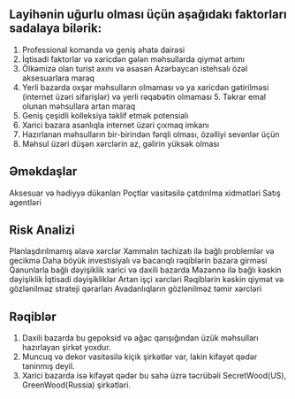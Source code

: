 ## Layihənin uğurlu olması üçün aşağıdakı faktorları sadalaya bilərik: 

1. Professional komanda və geniş əhatə dairəsi 
2. İqtisadi faktorlar və xaricdən gələn məhsullarda qiymət artımı 
3. Ölkəmizə olan turist axını və əsasən Azərbaycan istehsalı özəl aksesuarlara maraq 
4. Yerli bazarda oxşar məhsulların olmaması və ya xaricdən gətirilməsi (internet üzəri sifarişlər) və yerli rəqabətin olmaması 5. Təkrar emal olunan məhsullara artan maraq 
6. Geniş çeşidli kolleksiya təklif etmək potensialı 
7. Xarici bazara asanlıqla internet üzəri çıxmaq imkanı 
8. Hazırlanan məhsulların bir-birindən fərqli olması, özəlliyi sevənlər üçün 
9. Məhsul üzəri düşən xərclərin az, gəlirin yüksək olması

## Əməkdaşlar
Aksesuar və hədiyyə dükanları
Poçtlar vasitəsilə çatdırılma xidmətləri
Satış agentləri

## Risk Analizi
Planlaşdırılmamış əlavə xərclər
Xammalın təchizatı ilə bağlı problemlər və gecikmə
Daha böyük investisiyalı və bacarıqlı rəqiblərin bazara girməsi
Qanunlarla bağlı dəyişiklik xarici və daxili bazarda
Məzənnə ilə bağlı kəskin dəyişiklik
İqtisadi dəyişikliklər
Artan işçi xərcləri
Rəqiblərin kəskin qiymət və gözlənilməz strateji qərarları
Avadanlıqların gözlənilməz təmir xərcləri


## Rəqiblər

1. Daxili bazarda bu gepoksid və ağac qarışığından üzük məhsulları hazırlayan şirkət yoxdur.
2. Muncuq və dekor vasitəsilə kiçik şirkətlər var, lakin kifayət qədər taninmış deyil. 
3. Xarici bazarda isə kifayət qədər bu sahə üzrə təcrübəli SecretWood(US), GreenWood(Russia) şirkətləri.


